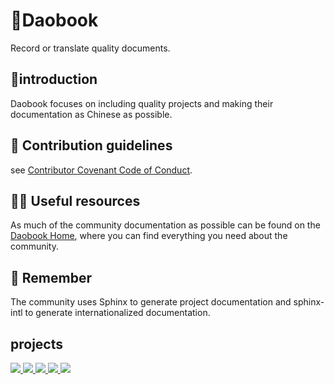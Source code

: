 # 👋Daobook

Record or translate quality documents.

## 🙋‍introduction 

Daobook focuses on including quality projects and making their documentation as Chinese as possible.

## 🌈 Contribution guidelines

see [Contributor Covenant Code of Conduct](https://daobook.github.io/.github/CONTRIBUTING.html).

## 👩‍💻 Useful resources
 
As much of the community documentation as possible can be found on the [Daobook Home](https://daobook.github.io/), where you can find everything you need about the community.
 
## 🧙 Remember
 
The community uses Sphinx to generate project documentation and sphinx-intl to generate internationalized documentation.

## projects

<a href="https://daobook.github.io/dash-book">
  <img src="https://github-readme-stats.vercel.app/api/pin/?show_owner=true&username=daobook&repo=dash-book" />
</a>
<a href="https://daobook.github.io/jupyter-book-zh">
  <img src="https://github-readme-stats.vercel.app/api/pin/?show_owner=true&username=daobook&repo=jupyter-book-zh" />
</a>
<a href="https://daobook.github.io/plotly-book">
  <img src="https://github-readme-stats.vercel.app/api/pin/?show_owner=true&username=daobook&repo=plotly-book" />
</a>
<a href="https://daobook.github.io/apollo-book">
  <img src="https://github-readme-stats.vercel.app/api/pin/?show_owner=true&username=daobook&repo=apollo-book" />
</a>
<a href="https://daobook.github.io/pytorch-book">
  <img src="https://github-readme-stats.vercel.app/api/pin/?show_owner=true&username=daobook&repo=pytorch-book" />
</a>
